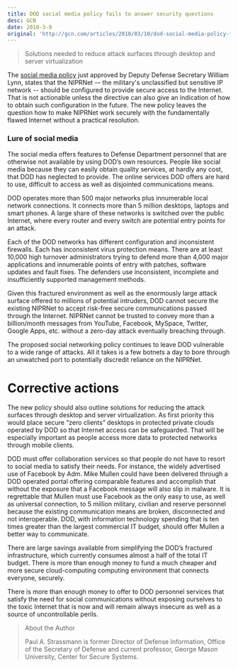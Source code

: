 ```yaml
---
title: DOD social media policy fails to answer security questions
desc: GCN
date: 2010-3-9
original: 'http://gcn.com/articles/2010/03/10/dod-social-media-policy-fails-to-answer-security-questions.aspx'
---
```


> Solutions needed to reduce attack surfaces through desktop and server virtualization


The [social media policy](http://gcn.com/articles/2010/02/26/dod-issues-new-directive-on-internet-and-social-media-use.aspx) just approved by Deputy Defense Secretary William Lynn, states that
the NIPRNet -– the military's unclassified but sensitive IP network --
should be configured to provide secure access to the Internet. That is
not actionable unless the directive can also give an indication of how
to obtain such configuration in the future.  The new policy leaves the
question how to make NIPRNet work securely with the fundamentally
flawed Internet without a practical resolution.

### Lure of social media

The social media offers features to Defense Department personnel that are otherwise not available by using DOD’s own resources. People like social media because they can easily obtain quality services, at hardly any cost, that DOD has neglected to provide. The online services DOD offers are hard to use, difficult to access as well as disjointed communications means.

DOD operates more than 500 major networks plus innumerable local network connections. It connects more than 5 million desktops, laptops and smart phones. A large share of these networks is switched over the public Internet, where every router and every switch are potential entry points for an attack.

Each of the DOD networks has different configuration and inconsistent firewalls. Each has inconsistent virus protection means. There are at least 10,000 high turnover administrators trying to defend more than 4,000 major applications and innumerable points of entry with patches, software updates and fault fixes. The defenders use inconsistent, incomplete and insufficiently supported management methods.

Given this fractured environment as well as the enormously large attack surface offered to millions of potential intruders, DOD cannot secure the existing NIPRNet to accept risk-free secure communications passed through the Internet. NIPRNet cannot be trusted to convey more than a billion/month messages from YouTube, Facebook, MySpace, Twitter, Google Apps, etc. without a zero-day attack eventually breaching through.

The proposed social networking policy continues to leave DOD
vulnerable to a wide range of attacks. All it takes is a few botnets a
day to bore through an unwatched port to potentially discredit
reliance on the NIPRNet.

# Corrective actions

The new policy should also outline solutions for reducing the attack
surfaces through desktop and server virtualization. As first priority
this would place secure “zero clients” desktops in protected private
clouds operated by DOD so that Internet access can be
safeguarded. That will be especially important as people access more
data to protected networks through mobile clients.

DOD must offer collaboration services so that people do not have to
resort to social media to satisfy their needs. For instance, the
widely advertised use of Facebook by Adm. Mike Mullen could have been
delivered through a DOD operated portal offering comparable features
and accomplish that without the exposure that a Facebook message will
also slip in malware. It is regrettable that Mullen must use Facebook
as the only easy to use, as well as universal connection, to 5 million
military, civilian and reserve personnel because the existing
communication means are broken, disconnected and not
interoperable. DOD, with information technology spending that is ten
times greater than the largest commercial IT budget, should offer
Mullen a better way to communicate.

There are large savings available from simplifying the DOD’s fractured infrastructure, which currently consumes almost a half of the total IT budget. There is more than enough money to fund a much cheaper and more secure cloud-computing computing environment that connects everyone, securely.

There is more than enough money to offer to DOD personnel services that satisfy the need for social communications without exposing ourselves to the toxic Internet that is now and will remain always insecure as well as a source of uncontrollable perils.

> About the Author 
>
> Paul A. Strassmann is former Director of Defense
> Information, Office of the Secretary of Defense and current
> professor, George Mason University, Center for Secure Systems.
